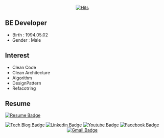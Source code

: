 <!--
**BAEKJungHo/BAEKJungHo** is a ✨ _special_ ✨ repository because its `README.md` (this file) appears on your GitHub profile.

Here are some ideas to get you started:

- 🔭 I’m currently working on ...
- 🌱 I’m currently learning ...
- 👯 I’m looking to collaborate on ...
- 🤔 I’m looking for help with ...
- 💬 Ask me about ...
- 📫 How to reach me: ...
- 😄 Pronouns: ...
- ⚡ Fun fact: ...
-->

<div align=center>

[![Hits](https://hits.seeyoufarm.com/api/count/incr/badge.svg?url=https://github.com/BAEKJungHo/hit-counter)](https://hits.seeyoufarm.com) 

</div>

## BE Developer

- Birth : 1994.05.02
- Gender : Male

## Interest

- Clean Code
- Clean Architecture
- Algorithm
- DesignPattern 
- Refacotring

## Resume
[![Resume Badge](https://img.shields.io/badge/Resume-4F0599?style=flat-square&logo=Resume&link=https://github.com/BAEKJungHo/resume)](https://github.com/BAEKJungHo/resume)

<div align=center>
	
[![Tech Blog Badge](http://img.shields.io/badge/-Tech%20blog-black?style=flat-square&logo=github&link=https://medium.com/webeveloper)](https://medium.com/webeveloper)
[![Linkedin Badge](https://img.shields.io/badge/-LinkedIn-blue?style=flat-square&logo=Linkedin&logoColor=white&link=https://www.linkedin.com/feed/?trk=onboarding-landing)](https://www.linkedin.com/feed/?trk=onboarding-landing)
[![Youtube Badge](https://img.shields.io/badge/Youtube-ff0000?style=flat-square&logo=youtube&link=https://www.youtube.com/channel/UC_SnNdAMPi_J79vFL7rlrvQ)](https://www.youtube.com/channel/UC_SnNdAMPi_J79vFL7rlrvQ)
[![Facebook Badge](https://img.shields.io/badge/facebook-1877f2?style=flat-square&logo=facebook&logoColor=white&link=https://www.facebook.com/profile.php?id=100025616802468)](https://www.facebook.com/profile.php?id=100025616802468)
[![Gmail Badge](https://img.shields.io/badge/Gmail-d14836?style=flat-square&logo=Gmail&logoColor=white&link=mailto:qjxjfld13@gmail.com)](mailto:qjxjfld13@gmail.com)
  
</div>  
